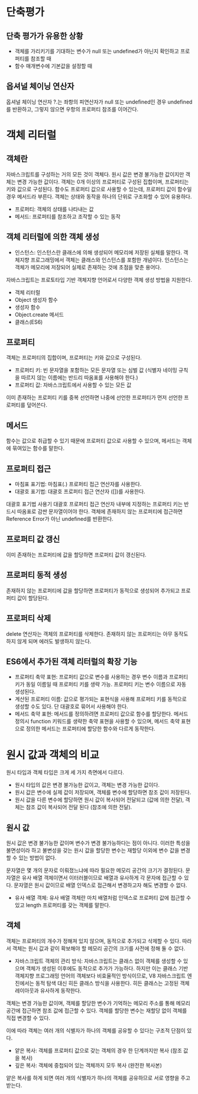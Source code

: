 <!-- 9장 -->

# 단축평가

## 단축 평가가 유용한 상황

- 객체를 가리키기를 기대하는 변수가 null 또는 undefined가 아닌지 확인하고 프로퍼티를 참조할 때
- 함수 매개변수에 기본값을 설정할 때

## 옵셔널 체이닝 연산자

옵셔널 체이닝 연산자 ?.는 좌항의 피연산자가 null 또는 undefined인 경우 undefined를 반환하고, 그렇지 않으면 우항의 프로퍼티 참조를 이어간다.

<!-- 10장 -->

# 객체 리터럴

## 객체란

자바스크립트를 구성하는 거의 모든 것이 객체다. 원시 값은 변경 불가능한 값이지만 객체는 변경 가능한 값이다. 객체는 0개 이상의 프로퍼티로 구성된 집합이며, 프로퍼티는 키와 값으로 구성된다. 함수도 프로퍼티 값으로 사용할 수 있는데, 프로퍼티 값이 함수일 경우 메서드라 부른다. 객체는 상태와 동작을 하나의 단위로 구조화할 수 있어 유용하다.

- 프로퍼티: 객체의 상태를 나타내는 값
- 메서드: 프로퍼티를 참조하고 조작할 수 있는 동작

## 객체 리터럴에 의한 객체 생성

- 인스턴스: 인스턴스란 클래스에 의해 생성되어 메모리에 저장된 실체를 말한다. 객체지향 프로그래밍에서 객체는 클래스와 인스턴스를 포함한 개념이다. 인스턴스는 객체가 메모리에 저장되어 실제로 존재하는 것에 초점을 맞춘 용어다.

자바스크립트는 프로토타입 기반 객체지향 언어로서 다양한 객체 생성 방법을 지원한다.

- 객체 리터럴
- Object 생성자 함수
- 생성자 함수
- Object.create 메서드
- 클래스(ES6)

## 프로퍼티

객체는 프로퍼티의 집합이며, 프로퍼티는 키와 값으로 구성된다.

- 프로퍼티 키: 빈 문자열을 포함하는 모든 문자열 또는 심벌 값 (식별자 네이밍 규칙을 따르지 않는 이름에는 반드리 따옴표를 사용해야 한다.)
- 프로퍼티 값: 자바스크립트에서 사용할 수 있는 모든 값

이미 존재하는 프로퍼티 키를 중복 선언하면 나중에 선언한 프로퍼티가 먼저 선언한 프로퍼티를 덮어쓴다.

## 메서드

함수는 값으로 취급할 수 있기 때문에 프로퍼티 값으로 사용할 수 있으며, 메서드는 객체에 묶여있는 함수를 말한다.

## 프로퍼티 접근

- 마침표 표기법: 마침표(.) 프로퍼티 접근 연산자를 사용한다.
- 대괄호 표기법: 대괄호 프로퍼티 접근 연산자 ([])를 사용한다.

대괄호 표기법 사용기 대괄호 프로퍼티 접근 연산자 내부에 지정하는 프로퍼티 키는 반드시 따옴표로 감싼 문자열이어야 한다. 객체에 존재하지 않는 프로퍼티에 접근하면 Reference Error가 아닌 undefined를 반환한다.

## 프로퍼티 값 갱신

이미 존재하는 프로퍼티에 값을 할당하면 프로퍼티 값이 갱신된다.

## 프로퍼티 동적 생성

존재하지 않는 프로퍼티에 값을 할당하면 프로퍼티가 동적으로 생성되어 추가되고 프로퍼티 값이 할당된다.

## 프로퍼티 삭제

delete 연산자는 객체의 프로퍼티를 삭제한다. 존재하지 않는 프로퍼티는 아무 동작도 하지 않게 되며 에러도 발생하지 않는다.

## ES6에서 추가된 객체 리터럴의 확장 기능

- 프로퍼티 축약 표현: 프로퍼티 값으로 변수를 사용하는 경우 변수 이름과 프로퍼티 키가 동일 이름일 때 프로퍼티 키를 생략 가능. 프로퍼티 키는 변수 이름으로 자동 생성된다.
- 계산된 프로퍼티 이름: 값으로 평가되는 표현식을 사용해 프로퍼티 키를 동적으로 생성할 수도 있다. 단 대괄호로 묶어서 사용해야 한다.
- 메서드 축약 표현: 메서드를 정의하려면 프로퍼티 값으로 함수를 할당한다. 메서드 정의시 function 키워드를 생략한 축약 표현을 사용할 수 있으며, 메서드 축약 표현으로 정의한 메서드는 프로퍼티에 할당한 함수와 다르게 동작한다.

<!-- 11장 -->

# 원시 값과 객체의 비교

원시 타입과 객체 타입은 크게 세 가지 측면에서 다르다.

- 원시 타입의 값은 변경 불가능한 값이고, 객체는 변경 가능한 값이다.
- 원시 값은 변수에 실제 값이 저장되며, 객체를 변수에 할당하면 참조 값이 저장된다.
- 원시 값을 다른 변수에 할당하면 원시 값이 복사되어 전달되고 (값에 의한 전달), 객체는 참조 값이 복사되어 전달 된다 (참조에 의한 전달).

## 원시 값

원시 값은 변경 불가능한 값이며 변수가 변경 불가능하다는 점이 아니다. 이러한 특성을 불면성이라 하고 불변성을 갖는 원시 값을 할당한 변수는 재할당 이외에 변수 값을 변경할 수 있는 방법이 없다.

문자열은 몇 개의 문자로 이뤄졌느냐에 따라 필요한 메모리 공간의 크기가 결정된다. 문자열은 유사 배열 객체이면서 이터러블이므로 배열과 유사하게 각 문자에 접근할 수 있다. 문자열은 원시 값이므로 배열 인덱스로 접근해서 변경하고자 해도 변경할 수 없다.

- 유사 배열 객체: 유사 배열 객체란 마치 배열처럼 인덱스로 프로퍼티 값에 접근할 수 있고 length 프로퍼티를 갖는 객체를 말한다.

## 객체

객체는 프로퍼티의 개수가 정해져 있지 않으며, 동적으로 추가되고 삭제할 수 있다. 따라서 객체는 원시 값과 같이 확보해야 할 메모리 공간의 크기를 사전에 정해 둘 수 없다.

- 자바스크립트 객체의 관리 방식: 자바스크립트는 클래스 없이 객체를 생성할 수 있으며 객체가 생성된 이후에도 동적으로 추가가 가능하다. 하지만 이는 클래스 기반 객체지향 프로그래밍 언어의 객체보다 비효율적인 방식이므로, V8 자바스크립트 엔진에서는 동적 탐색 대신 히든 클래스 방식을 사용한다. 히든 클래스는 고정된 객체 레이아웃과 유사하게 동작한다.

객체는 변경 가능한 값이며, 객체를 할당한 변수가 기억하는 메모리 주소를 통해 메모리 공간에 접근하면 참조 값에 접근할 수 있다. 객체를 할당한 변수는 재할당 없이 객체를 직접 변경할 수 있다.

이에 따라 객체는 여러 개의 식별자가 하나의 객체를 공유할 수 있다는 구조적 단점이 있다.

- 얕은 복사: 객체를 프로퍼티 값으로 갖는 객체의 경우 한 단계까지만 복사 (참조 값을 복사)
- 깊은 복사: 객체에 중첩되어 있는 객체까지 모두 복사 (완전한 복사본)

얕은 복사를 하게 되면 여러 개의 식별자가 하나의 객체를 공유하므로 서로 영향을 주고 받는다.
